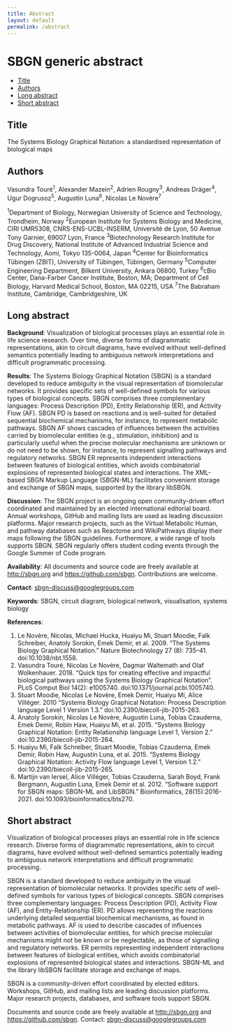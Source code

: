 ```yaml
---
title: Abstract
layout: default
permalink: /abstract
---
```


# SBGN generic abstract

*  [Title](#title)
*  [Authors](#authors)
*  [Long abstract](#long-abstract)
*  [Short abstract](#short-abstract)

## Title
The Systems Biology Graphical Notation: a standardised representation of biological maps

## Authors
Vasundra Touré<sup>1</sup>, Alexander Mazein<sup>2</sup>, Adrien Rougny<sup>3</sup>, Andreas Dräger<sup>4</sup>, Ugur Dogrusoz<sup>5</sup>, Augustin Luna<sup>6</sup>, Nicolas Le Novère<sup>7</sup>

<sup>1</sup>Department of Biology, Norwegian University of Science and Technology, Trondheim, Norway
<sup>2</sup>European Institute for Systems Biology and Medicine, CIRI UMR5308, CNRS-ENS-UCBL-INSERM, Université de Lyon, 50 Avenue Tony Garnier, 69007 Lyon, France
<sup>3</sup>Biotechnology Research Institute for Drug Discovery, National Institute of Advanced Industrial Science and Technology, Aomi, Tokyo 135-0064, Japan
<sup>4</sup>Center for Bioinformatics Tübingen (ZBIT), University of Tübingen, Tübingen, Germany
<sup>5</sup>Computer Engineering Department, Bilkent University, Ankara 06800, Turkey
<sup>6</sup>cBio Center, Dana-Farber Cancer Institute, Boston, MA; Department of Cell Biology, Harvard Medical School, Boston, MA 02215, USA
<sup>7</sup>The Babraham Institute, Cambridge, Cambridgeshire, UK

## Long abstract

**Background**: Visualization of biological processes plays an essential role in life science research. Over time, diverse forms of diagrammatic representations, akin to circuit diagrams, have evolved without well-defined semantics potentially leading to ambiguous network interpretations and difficult programmatic processing.

**Results**: The Systems Biology Graphical Notation (SBGN) is a standard developed to reduce ambiguity in the visual representation of biomolecular networks. It provides specific sets of well-defined symbols for various types of biological concepts. SBGN comprises three complementary languages: Process Description (PD), Entity Relationship (ER), and Activity Flow (AF). SBGN PD is based on reactions and is well-suited for detailed sequential biochemical mechanisms, for instance, to represent metabolic pathways. SBGN AF shows cascades of influences between the activities carried by biomolecular entities (e.g., stimulation, inhibition) and is particularly useful when the precise molecular mechanisms are unknown or do not need to be shown, for instance, to represent signalling pathways and regulatory networks. SBGN ER represents independent interactions between features of biological entities, which avoids combinatorial explosions of represented biological states and interactions. The XML-based SBGN Markup Language (SBGN-ML) facilitates convenient storage and exchange of SBGN maps, supported by the library libSBGN.

**Discussion**: The SBGN project is an ongoing open community-driven effort coordinated and maintained by an elected international editorial board. Annual workshops, GitHub and mailing lists are used as leading discussion platforms. Major research projects, such as the Virtual Metabolic Human, and pathway databases such as Reactome and WikiPathways display their maps following the SBGN guidelines. Furthermore, a wide range of tools supports SBGN. SBGN regularly offers student coding events through the Google Summer of Code program.

**Availability**: All documents and source code are freely available at http://sbgn.org and https://github.com/sbgn. Contributions are welcome.

**Contact**: sbgn-discuss@googlegroups.com

**Keywords**: SBGN, circuit diagram, biological network, visualisation, systems biology

**References**:
1. Le Novère, Nicolas, Michael Hucka, Huaiyu Mi, Stuart Moodie, Falk Schreiber, Anatoly Sorokin, Emek Demir, et al. 2009. “The Systems Biology Graphical Notation.” Nature Biotechnology 27 (8): 735–41. doi:10.1038/nbt.1558.
2. Vasundra Touré, Nicolas Le Novère, Dagmar Waltemath and Olaf Wolkenhauer. 2018. “Quick tips for creating effective and impactful biological pathways using the Systems Biology Graphical Notation”. PLoS Comput Biol 14(2): e1005740. doi:10.1371/journal.pcbi.1005740.
3. Stuart Moodie, Nicolas Le Novère, Emek Demir, Huaiyu Mi, Alice Villéger. 2010 “Systems Biology Graphical Notation: Process Description language Level 1 Version 1.3.” doi:10.2390/biecoll-jib-2015-263.
4. Anatoly Sorokin, Nicolas Le Novère, Augustin Luna, Tobias Czauderna, Emek Demir, Robin Haw, Huaiyu Mi, et al. 2015. “Systems Biology Graphical Notation: Entity Relationship language Level 1, Version 2.” doi:10.2390/biecoll-jib-2015-264.
5. Huaiyu Mi, Falk Schreiber, Stuart Moodie, Tobias Czauderna, Emek Demir, Robin Haw, Augustin Luna, et al. 2015. “Systems Biology Graphical Notation: Activity Flow language Level 1, Version 1.2.” doi:10.2390/biecoll-jib-2015-265.
6. Martijn van Iersel, Alice Villéger, Tobias Czauderna, Sarah Boyd, Frank Bergmann, Augustin Luna, Emek Demir et al. 2012. “Software support for SBGN maps: SBGN-ML and LibSBGN.” Bioinformatics, 28(15):2016-2021. doi:10.1093/bioinformatics/bts270.

## Short abstract

Visualization of biological processes plays an essential role in life science research. Diverse forms of diagrammatic representations, akin to circuit diagrams, have evolved without well-defined semantics potentially leading to ambiguous network interpretations and difficult programmatic processing.

SBGN is a standard developed to reduce ambiguity in the visual representation of biomolecular networks. It provides specific sets of well-defined symbols for various types of biological concepts. SBGN comprises three complementary languages: Process Description (PD), Activity Flow (AF), and Entity-Relationship (ER). PD allows representing the reactions underlying detailed sequential biochemical mechanisms, as found in metabolic pathways. AF is used to describe cascades of influences between activities of biomolecular entities, for which precise molecular mechanisms might not be known or be neglectable, as those of signalling and regulatory networks. ER permits representing independent interactions between features of biological entities, which avoids combinatorial explosions of represented biological states and interactions. SBGN-ML and the library libSBGN facilitate storage and exchange of maps.

SBGN is a community-driven effort coordinated by elected editors. Workshops, GitHub, and mailing lists are leading discussion platforms. Major research projects, databases, and software tools support SBGN.

Documents and source code are freely available at http://sbgn.org and https://github.com/sbgn. Contact: sbgn-discuss@googlegroups.com
